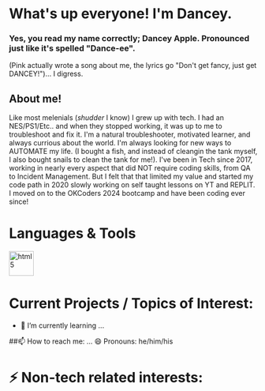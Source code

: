 # What's up everyone! I'm Dancey.
### Yes, you read my name correctly; Dancey Apple. Pronounced just like it's spelled "Dance-ee". 
(Pink actually wrote a song about me, the lyrics go "Don't get fancy, just get DANCEY!")... I digress. 

## About me!
Like most melenials (*shudder* I know) I grew up with tech. I had an NES/PS1/Etc.. and when they stopped working, it was up to me to troubleshoot and fix it. I'm a natural troubleshooter, motivated learner, and always currious about the world. I'm always looking for new ways to AUTOMATE my life. (I bought a fish, and instead of cleangin the tank myself, I also bought snails to clean the tank for me!).
I've been in Tech since 2017, working in nearly every aspect that did NOT require coding skills, from QA to Incident Management. But I felt that that limited my value and started my code path in 2020 slowly working on self taught lessons on YT and REPLIT. I moved on to the OKCoders 2024 bootcamp and have been coding ever since!

# Languages & Tools
<div>
  <img src="https://raw.githubuesrcontent.com/dancey-apple/dancey-apple/main/icons/html-svgrepo-com.svg" alt="html5" width=50 height=50>
</div>

# Current Projects / Topics of Interest:


- 🌱 I’m currently learning ...

##📫 How to reach me: ...
  😄 Pronouns: he/him/his
# ⚡ Non-tech related interests:


